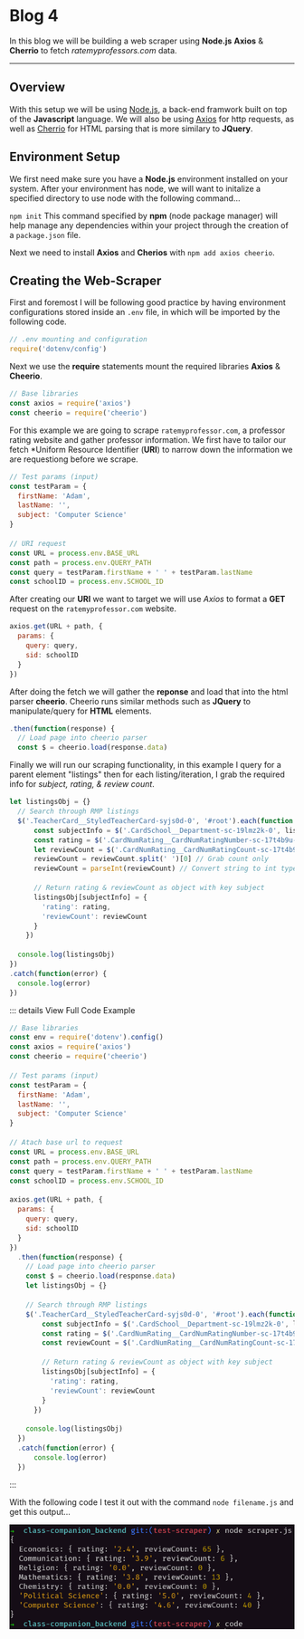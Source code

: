 # Blog 4

In this blog we will be building a web scraper using **Node.js** **Axios** & **Cherrio** to fetch *ratemyprofessors.com* data.

---

## Overview

With this setup we will be using [Node.js](https://nodejs.org/en/), a back-end framwork built on top of the **Javascript** language. We will also be using [Axios](https://github.com/axios/axios) for http requests, as well as [Cherrio](https://github.com/cheeriojs/cheerio) for HTML parsing that is more similary to **JQuery**.

## Environment Setup

We first need make sure you have a **Node.js** environment installed on your system. After your environment has node, we will want to initalize a specified directory to use node with the following command...

`npm init`
This command specified by **npm** (node package manager) will help manage any dependencies within your project through the creation of a `package.json` file.

Next we need to install **Axios** and **Cherios** with `npm add axios cheerio`.

## Creating the Web-Scraper
First and foremost I will be following good practice by having environment configurations stored inside an `.env` file, in which will be imported by the following code.

```js
// .env mounting and configuration
require('dotenv/config')
```

Next we use the **require** statements mount the required libraries **Axios** & **Cheerio**.

```js
// Base libraries
const axios = require('axios')
const cheerio = require('cheerio')
```

For this example we are going to scrape `ratemyprofessor.com`, a professor rating website and gather professor information. We first have to tailor our fetch *Uniform Resource Identifier (**URI**) to narrow down the information we are requestiong before we scrape.

```js
// Test params (input)
const testParam = {
  firstName: 'Adam',
  lastName: '',
  subject: 'Computer Science'
}

// URI request
const URL = process.env.BASE_URL
const path = process.env.QUERY_PATH
const query = testParam.firstName + ' ' + testParam.lastName
const schoolID = process.env.SCHOOL_ID
```

After creating our **URI** we want to target we will use *Axios* to format a **GET** request on the `ratemyprofessor.com` website.

```js
axios.get(URL + path, {
  params: {
    query: query,
    sid: schoolID
  }
})
```

After doing the fetch we will gather the **reponse** and load that into the html parser **cheerio**. Cheerio runs similar methods such as **JQuery** to manipulate/query for **HTML** elements.

```js
.then(function(response) {
  // Load page into cheerio parser
  const $ = cheerio.load(response.data)
```

Finally we will run our scraping functionality, in this example I query for a parent element "listings" then for each listing/iteration, I grab the required info for *subject, rating, & review count*.

```js
let listingsObj = {}
  // Search through RMP listings
  $('.TeacherCard__StyledTeacherCard-syjs0d-0', '#root').each(function (i, listing) {
      const subjectInfo = $('.CardSchool__Department-sc-19lmz2k-0', listing).text()
      const rating = $('.CardNumRating__CardNumRatingNumber-sc-17t4b9u-2', listing).text()
      let reviewCount = $('.CardNumRating__CardNumRatingCount-sc-17t4b9u-3', listing).text()
      reviewCount = reviewCount.split(' ')[0] // Grab count only
      reviewCount = parseInt(reviewCount) // Convert string to int type

      // Return rating & reviewCount as object with key subject
      listingsObj[subjectInfo] = {
        'rating': rating,
        'reviewCount': reviewCount
      }
    })

  console.log(listingsObj)
})
.catch(function(error) {
  console.log(error)
})
```

::: details View Full Code Example

```js
// Base libraries
const env = require('dotenv').config()
const axios = require('axios')
const cheerio = require('cheerio')

// Test params (input)
const testParam = {
  firstName: 'Adam',
  lastName: '',
  subject: 'Computer Science'
}

// Atach base url to request
const URL = process.env.BASE_URL
const path = process.env.QUERY_PATH
const query = testParam.firstName + ' ' + testParam.lastName
const schoolID = process.env.SCHOOL_ID

axios.get(URL + path, {
  params: {
    query: query,
    sid: schoolID
  }
})
  .then(function(response) {
    // Load page into cheerio parser
    const $ = cheerio.load(response.data)
    let listingsObj = {}
    
    // Search through RMP listings
    $('.TeacherCard__StyledTeacherCard-syjs0d-0', '#root').each(function (i, listing) {
        const subjectInfo = $('.CardSchool__Department-sc-19lmz2k-0', listing).text()
        const rating = $('.CardNumRating__CardNumRatingNumber-sc-17t4b9u-2', listing).text()
        const reviewCount = $('.CardNumRating__CardNumRatingCount-sc-17t4b9u-3', listing).text()

        // Return rating & reviewCount as object with key subject
        listingsObj[subjectInfo] = {
          'rating': rating,
          'reviewCount': reviewCount
        }
      })

    console.log(listingsObj)
  })
  .catch(function(error) {
      console.log(error)
  })
```

:::

With the following code I test it out with the command `node filename.js` and get this output...

![Webscraper Output](/blog4/web-scraper_output.png)
